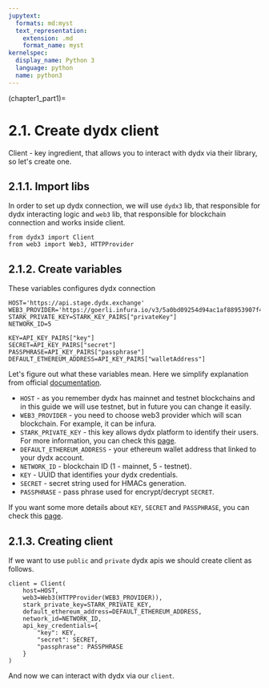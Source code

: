 ```yaml
---
jupytext:
  formats: md:myst
  text_representation:
    extension: .md
    format_name: myst
kernelspec:
  display_name: Python 3
  language: python
  name: python3
---
```

(chapter1_part1)=

# 2.1. Create dydx client

Client - key ingredient, that allows you to interact with dydx via their library, so let's create one.

## 2.1.1. Import libs

In order to set up dydx connection, we will use `dydx3` lib, that responsible
for dydx interacting logic and `web3` lib, that responsible for blockchain 
connection and works inside client.
```{code-cell} ipython3
from dydx3 import Client
from web3 import Web3, HTTPProvider
```

## 2.1.2. Create variables

These variables configures dydx connection
```{code-cell} ipython3
HOST='https://api.stage.dydx.exchange'
WEB3_PROVIDER='https://goerli.infura.io/v3/5a0bd09254d94ac1af88953907f4136c'
STARK_PRIVATE_KEY=STARK_KEY_PAIRS["privateKey"]
NETWORK_ID=5

KEY=API_KEY_PAIRS["key"]
SECRET=API_KEY_PAIRS["secret"]
PASSPHRASE=API_KEY_PAIRS["passphrase"]
DEFAULT_ETHEREUM_ADDRESS=API_KEY_PAIRS["walletAddress"]
```

Let's figure out what these variables mean. Here we simplify explanation from
official [documentation](https://dydxprotocol.github.io/v3-teacher/?python#client-initialization).

- `HOST` - as you remember dydx has mainnet and testnet blockchains and in this 
guide we will use testnet, but in future you can change it easily.
- `WEB3_PROVIDER` - you need to choose web3 provider which will scan blockchain. 
For example, it can be infura.
- `STARK_PRIVATE_KEY` - this key allows dydx platform to identify their users.
For more information, you can check this [page](https://help.dydx.exchange/en/articles/4797307-what-is-a-stark-key).
- `DEFAULT_ETHEREUM_ADDRESS` - your ethereum wallet address that linked to your
dydx account.
- `NETWORK_ID` - blockchain ID (1 - mainnet, 5 - testnet).
- `KEY` - UUID that identifies your dydx credentials.
- `SECRET` - secret string used for HMACs generation.
- `PASSPHRASE` - pass phrase used for encrypt/decrypt `SECRET`.

If you want some more details about `KEY`, `SECRET` and `PASSPHRASE`, you can 
check this [page](https://dydxprotocol.github.io/v3-teacher/?python#api-key-authentication).

## 2.1.3. Creating client

If we want to use `public` and `private` dydx apis we should create client
as follows.

```{code-cell} ipython3
client = Client(
    host=HOST,
    web3=Web3(HTTPProvider(WEB3_PROVIDER)),
    stark_private_key=STARK_PRIVATE_KEY,
    default_ethereum_address=DEFAULT_ETHEREUM_ADDRESS,
    network_id=NETWORK_ID,
    api_key_credentials={
        "key": KEY,
        "secret": SECRET,
        "passphrase": PASSPHRASE
    }
)
```

And now we can interact with dydx via our `client`.